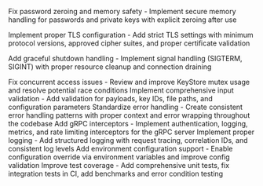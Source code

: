 Fix password zeroing and memory safety - Implement secure memory handling for passwords and private keys with explicit zeroing after use

Implement proper TLS configuration - Add strict TLS settings with minimum protocol versions, approved cipher suites, and proper certificate validation

Add graceful shutdown handling - Implement signal handling (SIGTERM, SIGINT) with proper resource cleanup and connection draining

Fix concurrent access issues - Review and improve KeyStore mutex usage and resolve potential race conditions
Implement comprehensive input validation - Add validation for payloads, key IDs, file paths, and configuration parameters
Standardize error handling - Create consistent error handling patterns with proper context and error wrapping throughout the codebase
Add gRPC interceptors - Implement authentication, logging, metrics, and rate limiting interceptors for the gRPC server
Implement proper logging - Add structured logging with request tracing, correlation IDs, and consistent log levels
Add environment configuration support - Enable configuration override via environment variables and improve config validation
Improve test coverage - Add comprehensive unit tests, fix integration tests in CI, add benchmarks and error condition testing